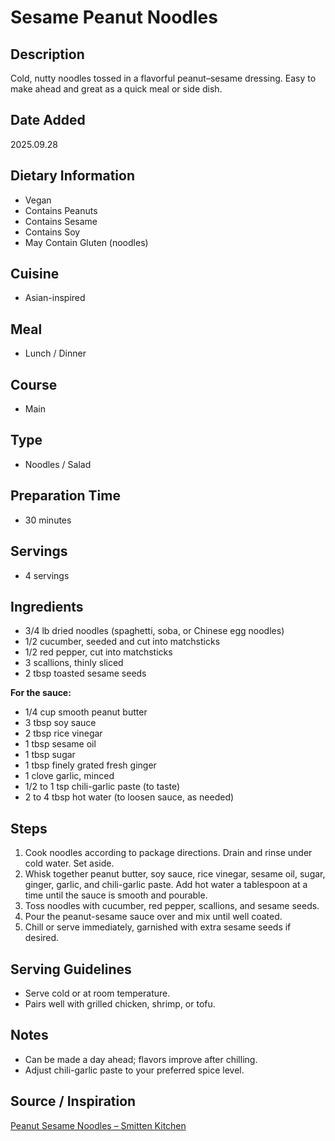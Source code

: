 # Sesame Peanut Noodles  

## Description  
Cold, nutty noodles tossed in a flavorful peanut–sesame dressing. Easy to make ahead and great as a quick meal or side dish.

## Date Added
2025.09.28

## Dietary Information
- Vegan
- Contains Peanuts
- Contains Sesame
- Contains Soy
- May Contain Gluten (noodles)  

## Cuisine  
- Asian-inspired  

## Meal  
- Lunch / Dinner  

## Course  
- Main  

## Type  
- Noodles / Salad  

## Preparation Time  
- 30 minutes  

## Servings  
- 4 servings  

## Ingredients  
- 3/4 lb dried noodles (spaghetti, soba, or Chinese egg noodles)  
- 1/2 cucumber, seeded and cut into matchsticks  
- 1/2 red pepper, cut into matchsticks  
- 3 scallions, thinly sliced  
- 2 tbsp toasted sesame seeds  

**For the sauce:**  
- 1/4 cup smooth peanut butter  
- 3 tbsp soy sauce  
- 2 tbsp rice vinegar  
- 1 tbsp sesame oil  
- 1 tbsp sugar  
- 1 tbsp finely grated fresh ginger  
- 1 clove garlic, minced  
- 1/2 to 1 tsp chili-garlic paste (to taste)  
- 2 to 4 tbsp hot water (to loosen sauce, as needed)  

## Steps  
1. Cook noodles according to package directions. Drain and rinse under cold water. Set aside.  
2. Whisk together peanut butter, soy sauce, rice vinegar, sesame oil, sugar, ginger, garlic, and chili-garlic paste. Add hot water a tablespoon at a time until the sauce is smooth and pourable.  
3. Toss noodles with cucumber, red pepper, scallions, and sesame seeds.  
4. Pour the peanut-sesame sauce over and mix until well coated.  
5. Chill or serve immediately, garnished with extra sesame seeds if desired.  

## Serving Guidelines  
- Serve cold or at room temperature.  
- Pairs well with grilled chicken, shrimp, or tofu.  

## Notes  
- Can be made a day ahead; flavors improve after chilling.  
- Adjust chili-garlic paste to your preferred spice level.  

## Source / Inspiration  
[Peanut Sesame Noodles – Smitten Kitchen](https://smittenkitchen.com/2008/04/peanut-sesame-noodles/)  
